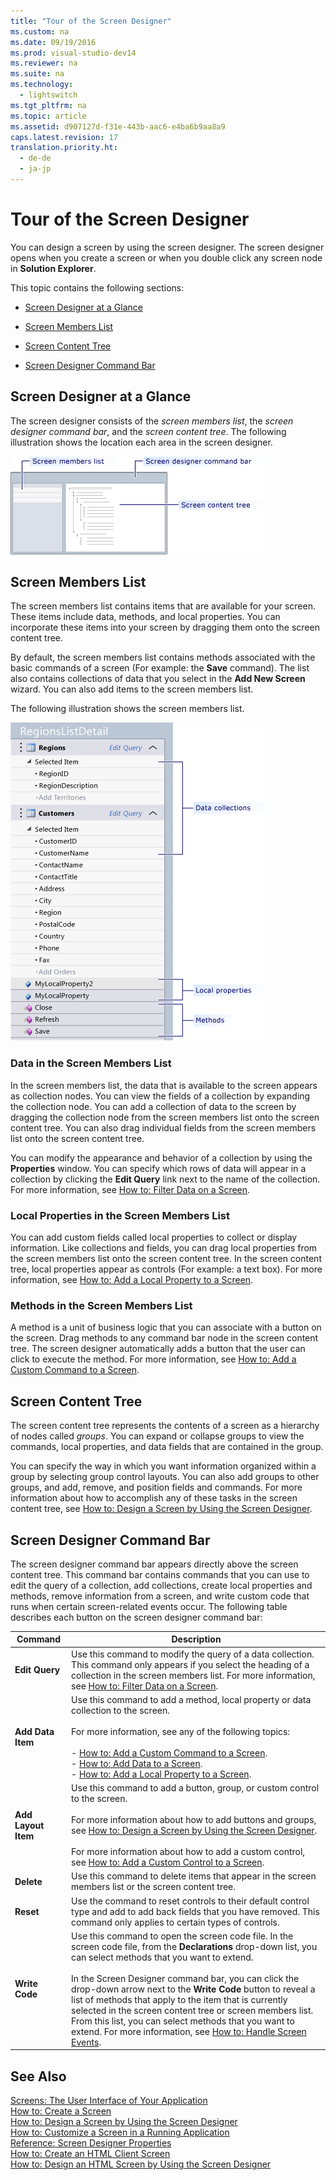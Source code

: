 ```yaml
---
title: "Tour of the Screen Designer"
ms.custom: na
ms.date: 09/19/2016
ms.prod: visual-studio-dev14
ms.reviewer: na
ms.suite: na
ms.technology: 
  - lightswitch
ms.tgt_pltfrm: na
ms.topic: article
ms.assetid: d907127d-f31e-443b-aac6-e4ba6b9aa8a9
caps.latest.revision: 17
translation.priority.ht: 
  - de-de
  - ja-jp
---
```

# Tour of the Screen Designer
You can design a screen by using the screen designer. The screen designer opens when you create a screen or when you double click any screen node in **Solution Explorer**.  
  
 This topic contains the following sections:  
  
-   [Screen Designer at a Glance](#Glance)  
  
-   [Screen Members List](#Members)  
  
-   [Screen Content Tree](#ContentTree)  
  
-   [Screen Designer Command Bar](#CommandBar)  
  
##  <a name="Glance"></a> Screen Designer at a Glance  
 The screen designer consists of the *screen members list*, the *screen designer command bar*, and the *screen content tree*. The following illustration shows the location each area in the screen designer.  
  
 ![LightSwitch Screen Designer](../vs140/media/LS_Screen_Designer.png "LS_Screen_Designer")  
  
##  <a name="Members"></a> Screen Members List  
 The screen members list contains items that are available for your screen. These items include data, methods, and local properties. You can incorporate these items into your screen by dragging them onto the screen content tree.  
  
 By default, the screen members list contains methods associated with the basic commands of a screen (For example: the **Save** command). The list also contains collections of data that you select in the **Add New Screen** wizard. You can also add items to the screen members list.  
  
 The following illustration shows the screen members list.  
  
 ![Screen Members List](../vs140/media/LS_Screen_Members_List.png "LS_Screen_Members_List")  
  
### Data in the Screen Members List  
 In the screen members list, the data that is available to the screen appears as collection nodes. You can view the fields of a collection by expanding the collection node. You can add a collection of data to the screen by dragging the collection node from the screen members list onto the screen content tree. You can also drag individual fields from the screen members list onto the screen content tree.  
  
 You can modify the appearance and behavior of a collection by using the **Properties** window. You can specify which rows of data will appear in a collection by clicking the **Edit Query** link next to the name of the collection.  For more information, see [How to: Filter Data on a Screen](../vs140/How-to--Filter-Data-on-a-Silverlight-Screen.md).  
  
### Local Properties in the Screen Members List  
 You can add custom fields called local properties to collect or display information. Like collections and fields, you can drag local properties from the screen members list onto the screen content tree. In the screen content tree, local properties appear as controls (For example: a text box). For more information, see [How to: Add a Local Property to a Screen](../vs140/How-to--Add-a-Local-Property-to-a-Silverlight-Screen.md).  
  
### Methods in the Screen Members List  
 A method is a unit of business logic that you can associate with a button on the screen. Drag methods to any command bar node in the screen content tree. The screen designer automatically adds a button that the user can click to execute the method. For more information, see [How to: Add a Custom Command to a Screen](../vs140/How-to--Add-a-Custom-Command-to-a-Silverlight-Screen.md).  
  
##  <a name="ContentTree"></a> Screen Content Tree  
 The screen content tree represents the contents of a screen as a hierarchy of nodes called *groups*. You can expand or collapse groups to view the commands, local properties, and data fields that are contained in the group.  
  
 You can specify the way in which you want information organized within a group by selecting group control layouts. You can also add groups to other groups, and add, remove, and position fields and commands. For more information about how to accomplish any of these tasks in the screen content tree, see [How to: Design a Screen by Using the Screen Designer](../Topic/How%20to:%20Design%20a%20Silverlight%20Screen%20by%20Using%20the%20Screen%20Designer.md).  
  
##  <a name="CommandBar"></a> Screen Designer Command Bar  
 The screen designer command bar appears directly above the screen content tree. This command bar contains commands that you can use to edit the query of a collection, add collections, create local properties and methods, remove information from a screen, and write custom code that runs when certain screen-related events occur. The following table describes each button on the screen designer command bar:  
  
|Command|Description|  
|-------------|-----------------|  
|**Edit Query**|Use this command to modify the query of a data collection. This command only appears if you select the heading of a collection in the screen members list. For more information, see [How to: Filter Data on a Screen](../vs140/How-to--Filter-Data-on-a-Silverlight-Screen.md).|  
|**Add Data Item**|Use this command to add a method, local property or data collection to the screen.<br /><br /> For more information, see any of the following topics:<br /><br /> -   [How to: Add a Custom Command to a Screen](../vs140/How-to--Add-a-Custom-Command-to-a-Silverlight-Screen.md).<br />-   [How to: Add Data to a Screen](../vs140/How-to--Add-Data-to-a-Screen.md).<br />-   [How to: Add a Local Property to a Screen](../vs140/How-to--Add-a-Local-Property-to-a-Silverlight-Screen.md).|  
|**Add Layout Item**|Use this command to add a button, group, or custom control to the screen.<br /><br /> For more information about how to add buttons and groups, see [How to: Design a Screen by Using the Screen Designer](../Topic/How%20to:%20Design%20a%20Silverlight%20Screen%20by%20Using%20the%20Screen%20Designer.md).<br /><br /> For more information about how to add a custom control, see [How to: Add a Custom Control to a Screen](../vs140/How-to--Add-a-Custom-Control-to-a-Silverlight-Screen.md).|  
|**Delete**|Use this command to delete items that appear in the screen members list or the screen content tree.|  
|**Reset**|Use the command to reset controls to their default control type and add to add back fields that you have removed. This command only applies to certain types of controls.|  
|**Write Code**|Use this command to open the screen code file. In the screen code file, from the **Declarations** drop-down list, you can select methods that you want to extend.<br /><br /> In the Screen Designer command bar, you can click the drop-down arrow next to the **Write Code** button to reveal a list of methods that apply to the item that is currently selected in the screen content tree or screen members list. From this list, you can select methods that you want to extend. For more information, see [How to: Handle Screen Events](../vs140/How-to--Handle-Silverlight-Screen-Events.md).|  
  
## See Also  
 [Screens: The User Interface of Your Application](../vs140/Screens--The-User-Interface-of-Your-LightSwitch-Application.md)   
 [How to: Create a Screen](../vs140/How-to--Create-a-Silverlight-Screen.md)   
 [How to: Design a Screen by Using the Screen Designer](../Topic/How%20to:%20Design%20a%20Silverlight%20Screen%20by%20Using%20the%20Screen%20Designer.md)   
 [How to: Customize a Screen in a Running Application](../vs140/How-to--Customize-a-Silverlight-Screen-in-a-Running-Application.md)   
 [Reference: Screen Designer Properties](../vs140/Reference--Screen-Designer-Properties.md)   
 [How to: Create an HTML Client Screen](../vs140/How-to--Create-an-HTML-Client-Screen.md)   
 [How to: Design an HTML Screen by Using the Screen Designer](../vs140/How-to--Design-an-HTML-Screen-by-Using-the-Screen-Designer.md)